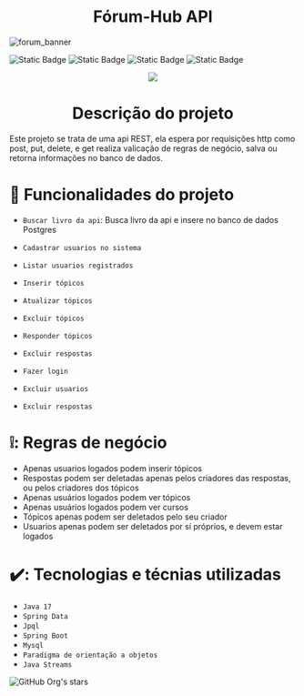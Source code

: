 <h1 align="center"> Fórum-Hub API</h1>

![forum_banner](https://github.com/Gabriel4502/Forum-Hub/assets/47870292/3596d59e-fe0c-4e84-884d-6c37ad4856e3)


![Static Badge](https://img.shields.io/badge/Maven-central)
![Static Badge](https://img.shields.io/badge/java-8)
![Static Badge](https://img.shields.io/badge/Spring_Data-Jpa-red)
![Static Badge](https://img.shields.io/badge/Mysql-0)





<p align="center">
<img loading="lazy" src="http://img.shields.io/static/v1?label=STATUS&message=FINALIZADO&color=GREEN&style=for-the-badge"/>
</p>


<h1 align="center"> Descrição do projeto </h1>
Este projeto se trata de uma api REST, ela espera por requisições http como post, put, delete, e get
realiza valicação de regras de negócio, salva ou retorna informações no banco de dados.




# :hammer: Funcionalidades do projeto

- `Buscar livro da api`: Busca livro da api e insere no banco de dados Postgres


- `Cadastrar usuarios no sistema`
- `Listar usuarios registrados`
- `Inserir tópicos`
- `Atualizar tópicos`
- `Excluir tópicos`
- `Responder tópicos`
- `Excluir respostas`
- `Fazer login`
- `Excluir usuarios`
- `Excluir respostas`

# ❕: Regras de negócio

- Apenas usuarios logados podem inserir tópicos
- Respostas podem ser deletadas apenas  pelos criadores das respostas, ou pelos criadores dos tópicos
- Apenas usuários logados podem ver tópicos
- Apenas usuários logados podem ver cursos
- Tópicos apenas podem ser deletados pelo seu criador
- Usuarios apenas podem ser deletados por sí próprios, e devem estar logados


# ✔️: Tecnologias e técnias utilizadas

- `Java 17`
- `Spring Data`
- `Jpql`
- `Spring Boot`
- `Mysql`
- `Paradigma de orientação a objetos`
- `Java Streams`





![GitHub Org's stars](https://img.shields.io/github/stars/camilafernanda?style=social)
